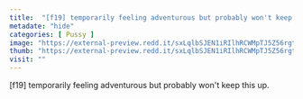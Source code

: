 ```yaml
---
title:  "[f19] temporarily feeling adventurous but probably won't keep this up."
metadate: "hide"
categories: [ Pussy ]
image: "https://external-preview.redd.it/sxLqlbSJEN1iRIlhRCWMpTJ5Z56rgt_lBXf84zXbtCs.jpg?auto=webp&s=eeecc6d13cc60e3503745f7ba8eb2958488f7815"
thumb: "https://external-preview.redd.it/sxLqlbSJEN1iRIlhRCWMpTJ5Z56rgt_lBXf84zXbtCs.jpg?width=1080&crop=smart&auto=webp&s=c5abd3c48eade1cf7c8db0cd36f1c4c338ad9524"
visit: ""
---
```

[f19] temporarily feeling adventurous but probably won't keep this up.
